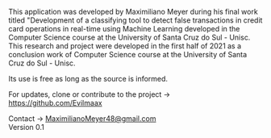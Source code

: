 This application was developed by Maximiliano Meyer during his final work titled "Development of a classifying tool to detect false transactions in credit card operations 
in real-time using Machine Learning developed in the Computer Science course at the University of Santa Cruz do Sul - Unisc.
This research and project were developed in the first half of 2021 as a conclusion work of Computer Science course at the University of Santa Cruz do Sul - Unisc.

Its use is free as long as the source is informed.






For updates, clone or contribute to the project -> https://github.com/Evilmaax

Contact -> MaximilianoMeyer48@gmail.com
<br>Version 0.1
